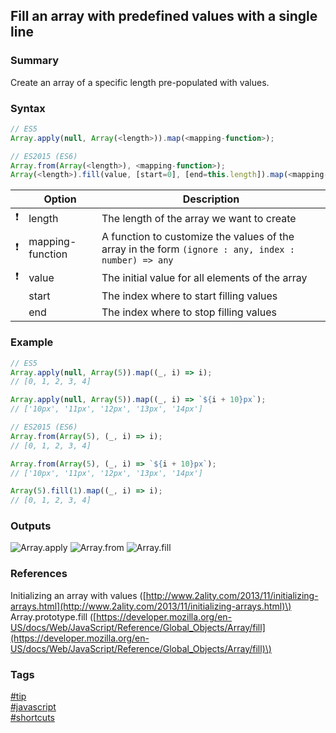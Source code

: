 ## Fill an array with predefined values with a single line

### Summary
Create an array of a specific length pre-populated with values.

### Syntax
```javascript
// ES5
Array.apply(null, Array(<length>)).map(<mapping-function>);

// ES2015 (ES6)
Array.from(Array(<length>), <mapping-function>);
Array(<length>).fill(value, [start=0], [end=this.length]).map(<mapping-function>);
```

|               | Option           | Description                                                                                         |
| :-----------: | ---------------- | --------------------------------------------------------------------------------------------------- |
| :exclamation: | length           | The length of the array we want to create                                                           |
| :exclamation: | mapping-function | A function to customize the values of the array in the form `(ignore : any, index : number) => any` |
| :exclamation: | value            | The initial value for all elements of the array                                                     |
|               | start            | The index where to start filling values                                                             |
|               | end              | The index where to stop filling values                                                              |

### Example
```javascript
// ES5
Array.apply(null, Array(5)).map((_, i) => i); 
// [0, 1, 2, 3, 4]

Array.apply(null, Array(5)).map((_, i) => `${i + 10}px`); 
// ['10px', '11px', '12px', '13px', '14px']

// ES2015 (ES6)
Array.from(Array(5), (_, i) => i); 
// [0, 1, 2, 3, 4]

Array.from(Array(5), (_, i) => `${i + 10}px`); 
// ['10px', '11px', '12px', '13px', '14px']

Array(5).fill(1).map((_, i) => i); 
// [0, 1, 2, 3, 4] 
```

### Outputs
![Array.apply](https://cloud.githubusercontent.com/assets/19519411/17607287/77a84914-5fea-11e6-8b90-1aee341920a1.png)
![Array.from](https://cloud.githubusercontent.com/assets/19519411/17607302/90595390-5fea-11e6-9a77-1328598327dd.png)
![Array.fill](https://cloud.githubusercontent.com/assets/19519411/17607288/77a9adcc-5fea-11e6-9430-7791c062cafb.png)

### References
Initializing an array with values \([http://www.2ality.com/2013/11/initializing-arrays.html](http://www.2ality.com/2013/11/initializing-arrays.html)\)
Array.prototype.fill \([https://developer.mozilla.org/en-US/docs/Web/JavaScript/Reference/Global_Objects/Array/fill](https://developer.mozilla.org/en-US/docs/Web/JavaScript/Reference/Global_Objects/Array/fill)\)

### Tags
[#tip](../../tips.md)  
[#javascript](../javascript.md)  
[#shortcuts](shortcuts.md)